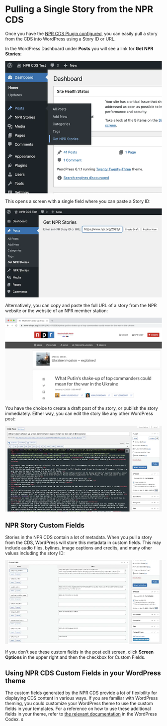 # Pulling a Single Story from the NPR CDS

Once you have the [NPR CDS Plugin configured](/docs/settings.md), you can easily pull a story from the CDS into WordPress using a Story ID or URL.

In the WordPress Dashboard under **Posts** you will see a link for **Get NPR Stories**:

![Get NPR Stories link in the WordPress Dashboard](assets/img/get-npr-stories-dash.png.webp)

This opens a screen with a single field where you can paste a Story ID:

![Story ID in the field to pull a story](assets/img/get-npr-stories-link.png.webp)

Alternatively, you can copy and paste the full URL of a story from the NPR website or the website of an NPR member station:

![Story on NPR showing the URL being copied](assets/img/npr-website-link.png.webp)

You have the choice to create a draft post of the story, or publish the story immediately. Either way, you can edit the story like any other WordPress post:

![NPR story post in the WordPress post edit screen](assets/img/npr-story-draft.png.webp)

## NPR Story Custom Fields

Stories in the NPR CDS contain a lot of metadata. When you pull a story from the CDS, WordPress will store this metadata in custom fields. This may include audio files, bylines, image captions and credits, and many other values including the story ID:

![NPR story custom fields WordPress post edit screen](assets/img/npr-story-custom-fields.png.webp)

If you don't see these custom fields in the post edit screen, click **Screen Options** in the upper right and then the checkbox for Custom Fields.

## Using NPR CDS Custom Fields in your WordPress theme

The custom fields generated by the NPR CDS provide a lot of flexibility for displaying CDS content in various ways. If you are familiar with WordPress theming, you could customize your WordPress theme to use the custom fields in your templates. For a reference on how to use these additional fields in your theme, refer to [the relevant documentation](https://codex.wordpress.org/Custom_Fields) in the WordPress Codex.
s